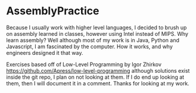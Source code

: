 # AssemblyPractice
Because I usually work with higher level languages, I decided to brush up on assembly learned in classes, however using Intel instead of MIPS. Why learn assembly?  Well although most of my work is in Java, Python and Javascript, I am fascinated by the computer.  How it works, and why engineers designed it that way. 

Exercises based off of Low-Level Programming by Igor Zhirkov https://github.com/Apress/low-level-programming  although solutions exist inside the git repo, I plan on not looking at them.  If I do end up looking at them, then I will document it in a comment.  Thanks for looking at my work.
